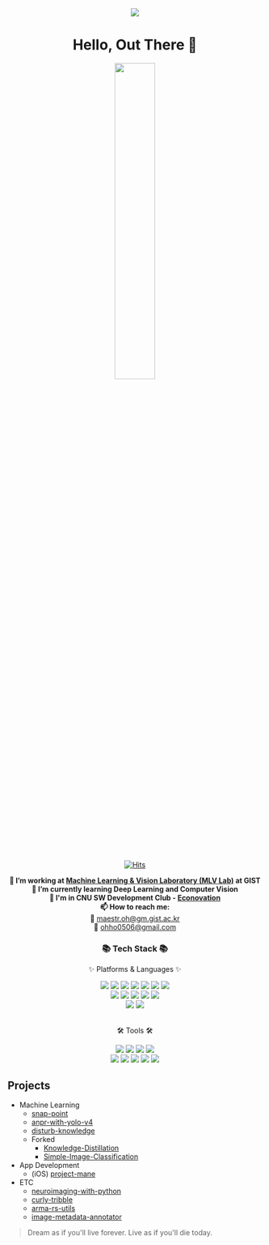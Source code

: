 
<div align="center">
  <img src="https://capsule-render.vercel.app/api?type=waving&color=auto&height=100&section=header&text=Maestr.oh's%20Hub&fontSize=50" />
</div>

<h1 align="center">Hello, Out There 👋</h1>

<p align="center">
  <img src="https://media.giphy.com/media/L8K62iTDkzGX6/giphy.gif" width="40%">
</p>

<div align=center>
  
[![Hits](https://hits.seeyoufarm.com/api/count/incr/badge.svg?url=https%3A%2F%2Fgithub.com%2FDodant&count_bg=%238BBBF1&title_bg=%23555555&icon=github.svg&icon_color=%23FFFFFF&title=today+%2F+total&edge_flat=false)](https://hits.seeyoufarm.com)

</div>

<p align="center">
  <strong>🔭 I’m working at <a href="https://sites.google.com/view/mlv">Machine Learning & Vision Laboratory (MLV Lab)</a> at GIST</strong><br>
  <strong>🌱 I’m currently learning Deep Learning and Computer Vision</strong><br>
  <strong>👯 I'm in CNU SW Development Club - <a href="https://github.com/JNU-econovation">Econovation</a></strong><br>
  <strong>📫 How to reach me:</strong><br>
  📧 <a href="mailto:maestr.oh@gm.gist.ac.kr">maestr.oh@gm.gist.ac.kr</a><br>
  📧 <a href="mailto:ohho0506@gmail.com">ohho0506@gmail.com</a>
</p>

<div align=center>
	<h3>📚 Tech Stack 📚</h3>
	<p>✨ Platforms & Languages ✨</p>
</div>
<div align="center">
	<img src="https://img.shields.io/badge/Python-3776AB?style=flat&logo=Python&logoColor=white" />
  <img src="https://img.shields.io/badge/Java-007396?style=flat&logo=Java&logoColor=white"/>
  <img src="https://img.shields.io/badge/Swift-F05138?style=flat&logo=Swift&logoColor=white" />
  <img src="https://img.shields.io/badge/HTML5-E34F26?style=flat&logo=HTML5&logoColor=white" />
	<img src="https://img.shields.io/badge/CSS3-1572B6?style=flat&logo=CSS3&logoColor=white" />
	<img src="https://img.shields.io/badge/JavaScript-F7DF1E?style=flat&logo=JavaScript&logoColor=white" />
  <img src="https://img.shields.io/badge/MySQL-4479A1?style=flat&logo=MySQL&logoColor=white" />
  <br>
	<img src="https://img.shields.io/badge/PyTorch-EE4C2C?style=flat&logo=PyTorch&logoColor=white" />
  <img src="https://img.shields.io/badge/PyTorch%20Lightening-792EE5?style=flat&logo=pytorchlightning&logoColor=white" />
  <img src="https://img.shields.io/badge/TF-792EE5?style=flat&logo=tensorflow&logoColor=white" />
  <img src="https://img.shields.io/badge/Keras-D00000?style=flat&logo=keras&logoColor=white" />
  <img src="https://img.shields.io/badge/Django-092E20?style=flat&logo=Django&logoColor=white" />
  <br>
  <img src="https://img.shields.io/badge/Linux-FCC624?style=flat&logo=Linux&logoColor=white" />
  <img src="https://img.shields.io/badge/macOS-000000?style=flat&logo=macOS&logoColor=white" />
</div>
<br>
<div align=center>
	<p>🛠 Tools 🛠</p>
</div>
<div align=center>
	<img src="https://img.shields.io/badge/PyCharm-000000?style=flat&logo=PyCharm&logoColor=white" />
	<img src="https://img.shields.io/badge/VS%20Code-007ACC?style=flat&logo=VisualStudioCode&logoColor=white" />
	<img src="https://img.shields.io/badge/Xcode-147EFB?style=flat&logo=xcode&logoColor=white" />
  <img src="https://img.shields.io/badge/Jupyter-F37626?style=flat&logo=jupyter&logoColor=white" />
  <br>
	<img src="https://img.shields.io/badge/Docker-2496ED?style=flat&logo=docker&logoColor=white" />
	<img src="https://img.shields.io/badge/Git-F05032?style=flat&logo=Git&logoColor=white" />
	<img src="https://img.shields.io/badge/GitHub-181717?style=flat&logo=GitHub&logoColor=white" />
  <img src="https://img.shields.io/badge/Slack-4A154B?style=flat&logo=slack&logoColor=white" />
  <img src="https://img.shields.io/badge/ChatGPT-412991?style=flat&logo=openai&logoColor=white" />
</div>

## Projects
- Machine Learning
  - [snap-point](https://github.com/Dodant/snap-point)
  - [anpr-with-yolo-v4](https://github.com/Dodant/anpr-with-yolo-v4)
  - [disturb-knowledge](https://github.com/Dodant/disturb-knowledge)
  - Forked
    - [Knowledge-Distillation](https://github.com/Dodant/Knowledge-Distillation)
    - [Simple-Image-Classification](https://github.com/Dodant/Simple-Image-Classification)
- App Development
  - (iOS) [project-mane](https://github.com/Dodant/project-mane)
- ETC
  - [neuroimaging-with-python](https://github.com/Dodant/neuroimaging-with-python)
  - [curly-tribble](https://github.com/Dodant/curly-tribble)
  - [arma-rs-utils](https://github.com/Dodant/arma-rs-utils)
  - [image-metadata-annotator](https://github.com/Dodant/image-metadata-annotator)
   
   

   
> Dream as if you'll live forever. Live as if you'll die today.
<!--
**Dodant/dodant** is a ✨ _special_ ✨ repository because its `README.md` (this file) appears on your GitHub profile.

Here are some ideas to get you started:

- 🔭 I’m currently working on ...
- 🌱 I’m currently learning ...
- 👯 I’m looking to collaborate on ...
- 🤔 I’m looking for help with ...
- 💬 Ask me about ...
- 📫 How to reach me: ...
- 😄 Pronouns: ...
- ⚡ Fun fact: ...
-->
